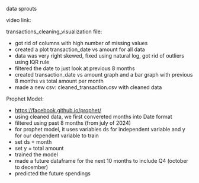 data sprouts

video link: 

transactions_cleaning_visualization file:
- got rid of columns with high number of missing values
- created a plot transaction_date vs amount for all data
- data was very right skewed, fixed using natural log, got rid of outliers using IQR rule
- filtered the date to just look at previous 8 months
- created transaction_date vs amount graph and a bar graph with previous 8 months vs total amount per month
- made a new csv: cleaned_transaction.csv with cleaned data

Prophet Model:
- https://facebook.github.io/prophet/
- using cleaned data, we first convereted months into Date format
- filtered using past 8 months (from july of 2024)
- for prophet model, it uses variables ds for independent variable and y for our dependent variable to train
- set ds = month
- set y = total amount
- trained the model
- made a future dataframe for the next 10 months to include Q4 (october to december)
- predicted the future spendings
